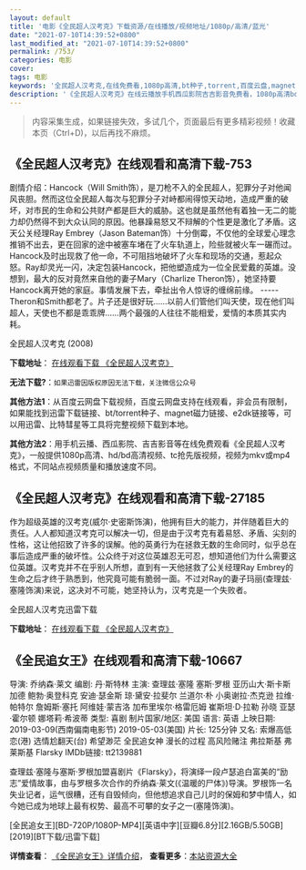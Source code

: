 ```yaml
---
layout: default
title: '电影《全民超人汉考克》下载资源/在线播放/视频地址/1080p/高清/蓝光'
date: "2021-07-10T14:39:52+0800"
last_modified_at: "2021-07-10T14:39:52+0800"
permalink: /753/
categories: 电影
cover:
tags: 电影
keywords: '全民超人汉考克,在线免费看,1080p高清,bt种子,torrent,百度云盘,magnet,磁力链,迅雷下载资源'
description: '《全民超人汉考克》在线云播放手机西瓜影院吉吉影音免费看，1080p高清bd/hd未删减完整版和tc抢先枪版，mkv/mp4格式，附带bt/torrent种子、magnet/磁力链、百度云盘、网盘资源迅雷下载链接'
---
```


>内容采集生成，如果链接失效，多试几个，页面最后有更多精彩视频！收藏本页（Ctrl+D)，以后再找不麻烦。


## 《全民超人汉考克》在线观看和高清下载-753

剧情介绍：Hancock（Will Smith饰），是刀枪不入的全民超人，犯罪分子对他闻风丧胆。然而这位全民超人每次与犯罪分子对峙都闹得惊天动地，造成严重的破坏，对市民的生命和公共财产都是巨大的威胁。这也就是虽然他有着独一无二的能力却仍然得不到大众认同的原因。他暴躁易怒又不辩解的个性更是激化了矛盾。这天公关经理Ray Embrey（Jason Bateman饰）十分倒霉，不仅他的全球爱心理念推销不出去，更在回家的途中被塞车堵在了火车轨道上，险些就被火车一碾而过。Hancock及时出现救了他一命，不可阻挡地破坏了火车和现场的交通，惹起众怒。Ray却灵光一闪，决定包装Hancock，把他塑造成为一位全民爱戴的英雄。没想到，最大的反对竟然来自他的妻子Mary（Charlize Theron饰），她坚持要Hancock离开她的家庭。事情发展下去，牵扯出令人惊讶的缠绵前缘。 ----- Theron和Smith都老了。片子还是很好玩……以前人们管他们叫天使，现在他们叫超人，天使也不都是乖乖牌……两个最强的人往往不能相爱，爱情的本质其实内耗。


全民超人汉考克 (2008)

**下载地址**： [在线观看下载 《全民超人汉考克》](https://www.btbtdy.me/btdy/dy4072.html) 


**无法下载?**：`如果迅雷因版权原因无法下载，关注微信公众号 `

**其他方法1**：从百度云网盘下载视频，百度云网盘支持在线观看，非会员有限制，如果能找到迅雷下载链接、bt/torrent种子、magnet磁力链接、e2dk链接等，可以用迅雷、比特彗星等工具将完整视频下载到本地。

**其他方法2**：用手机云播、西瓜影院、吉吉影音等在线免费观看《全民超人汉考克》，一般提供1080p高清、hd/bd高清视频、tc抢先版视频，视频为mkv或mp4格式，不同站点视频质量和播放速度不同。


## 《全民超人汉考克》在线观看和高清下载-27185

作为超级英雄的汉考克(威尔·史密斯饰演)，他拥有巨大的能力，并伴随着巨大的责任。人人都知道汉考克可以解决一切，但是由于汉考克有着易怒、矛盾、尖刻的性格，这让他招致了许多的误解。他的英勇行为在拯救无数的生命同时，似乎总在事后造成严重的破坏性。公众终于对这位英雄忍无可忍，想知道他们为什么需要这位英雄。汉考克并不在乎别人所想，直到有一天他拯救了公关经理Ray Embrey的生命之后才终于熟悉到，他究竟可能有脆弱一面。不过对Ray的妻子玛丽(查理兹&middot;塞隆饰演)来说，这决对不可能，她坚持认为，汉考克是一个失败者。


全民超人汉考克迅雷下载

**下载地址**： [在线观看下载 《全民超人汉考克》](https://www.993dy.com//vod-detail-id-19443.html) 


## 《全民追女王》在线观看和高清下载-10667

导演: 乔纳森·莱文 编剧: 丹·斯特林 主演: 查理兹·塞隆 塞斯·罗根 亚历山大·斯卡斯加德 鲍勃·奥登科克 安迪·瑟金斯 琼·黛安·拉斐尔 兰道尔·朴 小奥谢拉·杰克逊 拉维·帕特尔 詹姆斯·塞托 阿维娃·蒙吉洛 加布里埃尔·格雷厄姆 崔斯坦·D·拉勒 孙晓 亚瑟·霍尔顿 娜塔莉·希波蒂 类型: 喜剧 制片国家/地区: 美国 语言: 英语 上映日期: 2019-03-09(西南偏南电影节) 2019-05-03(美国) 片长: 125分钟 又名: 索爆高低恋(港) 选情尬翻天(台) 希望渺茫 全民追女神 漫长的过程 高风险赌注 弗拉斯基 弗莱斯基 Flarsky IMDb链接: tt2139881

查理兹·塞隆与塞斯·罗根加盟喜剧片《Flarsky》，将演绎一段卢瑟追白富美的“励志”爱情故事，由与罗根多次合作的乔纳森·莱文(《温暖的尸体》)导演。罗根饰一名失业记者，运气很糟，还有自毁倾向，但他想追求自己儿时的保姆和梦中情人，如今她已成为地球上最有权势、最高不可攀的女子之一(塞隆饰演)。


[全民追女王][BD-720P/1080P-MP4][英语中字][豆瓣6.8分][2.16GB/5.50GB][2019][BT下载/迅雷下载]

**详情查看**： [《全民追女王》详情介绍](/movie/10667/)， **查看更多**：[本站资源大全](/movie/t/all/)

